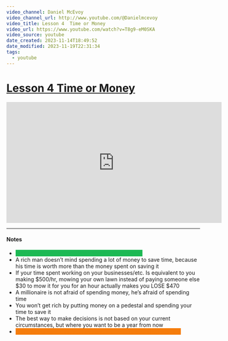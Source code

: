 ```yaml
---
video_channel: Daniel McEvoy
video_channel_url: http://www.youtube.com/@Danielmcevoy
video_title: Lesson 4  Time or Money
video_url: https://www.youtube.com/watch?v=T8g9-eM0SKA
video_source: youtube
date_created: 2023-11-14T18:49:52
date_modified: 2023-11-19T22:31:34
tags:
  - youtube
---
```

# [Lesson 4  Time or Money](https://www.youtube.com/watch?v=T8g9-eM0SKA)

<iframe width="560" height="315" src="https://www.youtube-nocookie.com/embed/T8g9-eM0SKA" title="YouTube video player" frameborder="0" allow="accelerometer; autoplay; clipboard-write; encrypted-media; gyroscope; picture-in-picture" allowfullscreen></iframe>

---
#### Notes

- <mark style="color:#1DB954; background: #1DB954;">Rich people value time.  Poor people value money</mark>
- A rich man doesn’t mind spending a lot of money to save time, because his time is worth more than the money spent on saving it
- If your time spent working on your businesses/etc. Is equivalent to you making \$500/hr, mowing your own lawn instead of paying someone else \$30 to mow it for you for an hour actually makes you LOSE \$470 
- A millionaire is not afraid of spending money, he’s afraid of spending time
- You won’t get rich by putting money on a pedestal and spending your time to save it
- The best way to make decisions is not based on your current circumstances, but where you want to be a year from now
- <mark style="color:#F57D0D; background: #F57D0D;">If you’re not spending your money, then you’re spending your life</mark>